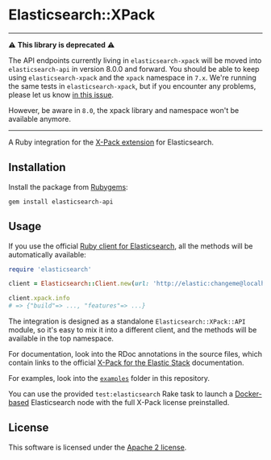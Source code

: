 # Elasticsearch::XPack

----
⚠ **This library is deprecated** ⚠

The API endpoints currently living in `elasticsearch-xpack` will be moved into `elasticsearch-api` in version 8.0.0 and forward. You should be able to keep using `elasticsearch-xpack` and the `xpack` namespace in `7.x`. We're running the same tests in `elasticsearch-xpack`, but if you encounter any problems, please let us know [in this issue](https://github.com/elastic/elasticsearch-ruby/issues/1274).

However, be aware in `8.0`, the xpack library and namespace won't be available anymore.

----

A Ruby integration for the [X-Pack extension](https://www.elastic.co/guide/en/x-pack/current/xpack-introduction.html) for Elasticsearch.

## Installation

Install the package from [Rubygems](https://rubygems.org):

    gem install elasticsearch-api

## Usage

If you use the official [Ruby client for Elasticsearch](https://github.com/elastic/elasticsearch-ruby), all the methods will be automatically available:

```ruby
require 'elasticsearch'

client = Elasticsearch::Client.new(url: 'http://elastic:changeme@localhost:9200')

client.xpack.info
# => {"build"=> ..., "features"=> ...}
```

The integration is designed as a standalone `Elasticsearch::XPack::API` module, so it's easy to mix it into a different client, and the methods will be available in the top namespace.

For documentation, look into the RDoc annotations in the source files, which contain links to the official [X-Pack for the Elastic Stack](https://www.elastic.co/guide/en/x-pack/current/index.html) documentation.

For examples, look into the [`examples`](examples) folder in this repository.

You can use the provided `test:elasticsearch` Rake task to launch a [Docker-based](https://www.elastic.co/guide/en/elasticsearch/reference/current/docker.html) Elasticsearch node with the full X-Pack license preinstalled.

## License

This software is licensed under the [Apache 2 license](./LICENSE).
